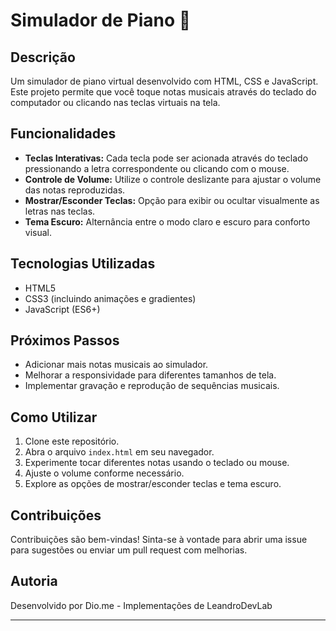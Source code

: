 # Simulador de Piano 🎹

## Descrição
Um simulador de piano virtual desenvolvido com HTML, CSS e JavaScript. Este projeto permite que você toque notas musicais através do teclado do computador ou clicando nas teclas virtuais na tela.

## Funcionalidades
- **Teclas Interativas:** Cada tecla pode ser acionada através do teclado pressionando a letra correspondente ou clicando com o mouse.
- **Controle de Volume:** Utilize o controle deslizante para ajustar o volume das notas reproduzidas.
- **Mostrar/Esconder Teclas:** Opção para exibir ou ocultar visualmente as letras nas teclas.
- **Tema Escuro:** Alternância entre o modo claro e escuro para conforto visual.
  
## Tecnologias Utilizadas
- HTML5
- CSS3 (incluindo animações e gradientes)
- JavaScript (ES6+)

## Próximos Passos
- Adicionar mais notas musicais ao simulador.
- Melhorar a responsividade para diferentes tamanhos de tela.
- Implementar gravação e reprodução de sequências musicais.

## Como Utilizar
1. Clone este repositório.
2. Abra o arquivo `index.html` em seu navegador.
3. Experimente tocar diferentes notas usando o teclado ou mouse.
4. Ajuste o volume conforme necessário.
5. Explore as opções de mostrar/esconder teclas e tema escuro.

## Contribuições
Contribuições são bem-vindas! Sinta-se à vontade para abrir uma issue para sugestões ou enviar um pull request com melhorias.

## Autoria
Desenvolvido por Dio.me - Implementações de LeandroDevLab

---